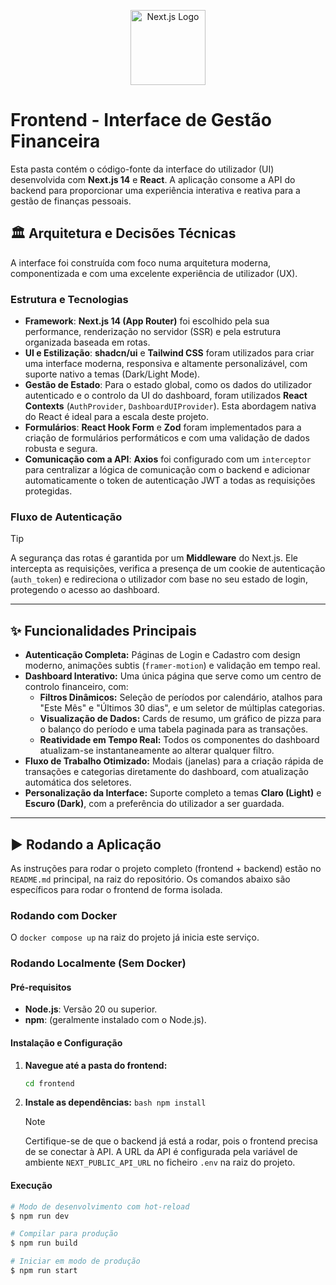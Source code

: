 <p align="center">
  <a href="https://nextjs.org/" target="blank"><img src="https://assets.vercel.com/image/upload/v1607554385/repositories/next-js/next-logo.png" width="120" alt="Next.js Logo" /></a>
</p>

# Frontend - Interface de Gestão Financeira

Esta pasta contém o código-fonte da interface do utilizador (UI) desenvolvida com **Next.js 14** e **React**. A aplicação consome a API do backend para proporcionar uma experiência interativa e reativa para a gestão de finanças pessoais.

## 🏛️ Arquitetura e Decisões Técnicas

A interface foi construída com foco numa arquitetura moderna, componentizada e com uma excelente experiência de utilizador (UX).

### Estrutura e Tecnologias

- **Framework**: **Next.js 14 (App Router)** foi escolhido pela sua performance, renderização no servidor (SSR) e pela estrutura organizada baseada em rotas.
- **UI e Estilização**: **shadcn/ui** e **Tailwind CSS** foram utilizados para criar uma interface moderna, responsiva e altamente personalizável, com suporte nativo a temas (Dark/Light Mode).
- **Gestão de Estado**: Para o estado global, como os dados do utilizador autenticado e o controlo da UI do dashboard, foram utilizados **React Contexts** (`AuthProvider`, `DashboardUIProvider`). Esta abordagem nativa do React é ideal para a escala deste projeto.
- **Formulários**: **React Hook Form** e **Zod** foram implementados para a criação de formulários performáticos e com uma validação de dados robusta e segura.
- **Comunicação com a API**: **Axios** foi configurado com um `interceptor` para centralizar a lógica de comunicação com o backend e adicionar automaticamente o token de autenticação JWT a todas as requisições protegidas.

### Fluxo de Autenticação

> [!TIP]
> A segurança das rotas é garantida por um **Middleware** do Next.js. Ele intercepta as requisições, verifica a presença de um cookie de autenticação (`auth_token`) e redireciona o utilizador com base no seu estado de login, protegendo o acesso ao dashboard.

---

## ✨ Funcionalidades Principais

- **Autenticação Completa:** Páginas de Login e Cadastro com design moderno, animações subtis (`framer-motion`) e validação em tempo real.
- **Dashboard Interativo:** Uma única página que serve como um centro de controlo financeiro, com:
  - **Filtros Dinâmicos:** Seleção de períodos por calendário, atalhos para "Este Mês" e "Últimos 30 dias", e um seletor de múltiplas categorias.
  - **Visualização de Dados:** Cards de resumo, um gráfico de pizza para o balanço do período e uma tabela paginada para as transações.
  - **Reatividade em Tempo Real:** Todos os componentes do dashboard atualizam-se instantaneamente ao alterar qualquer filtro.
- **Fluxo de Trabalho Otimizado:** Modais (janelas) para a criação rápida de transações e categorias diretamente do dashboard, com atualização automática dos seletores.
- **Personalização da Interface:** Suporte completo a temas **Claro (Light)** e **Escuro (Dark)**, com a preferência do utilizador a ser guardada.

---

## ▶️ Rodando a Aplicação

As instruções para rodar o projeto completo (frontend + backend) estão no `README.md` principal, na raiz do repositório. Os comandos abaixo são específicos para rodar o frontend de forma isolada.

### Rodando com Docker

O `docker compose up` na raiz do projeto já inicia este serviço.

### Rodando Localmente (Sem Docker)

#### Pré-requisitos

- **Node.js**: Versão 20 ou superior.
- **npm**: (geralmente instalado com o Node.js).

#### Instalação e Configuração

1.  **Navegue até a pasta do frontend:**

    ```bash
    cd frontend
    ```

2.  **Instale as dependências:**
    `bash
    npm install
    `
    > [!NOTE]
    > Certifique-se de que o backend já está a rodar, pois o frontend precisa de se conectar à API. A URL da API é configurada pela variável de ambiente `NEXT_PUBLIC_API_URL` no ficheiro `.env` na raiz do projeto.

#### Execução

```bash
# Modo de desenvolvimento com hot-reload
$ npm run dev

# Compilar para produção
$ npm run build

# Iniciar em modo de produção
$ npm run start
```
